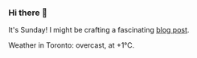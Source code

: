 ### Hi there :wave:

It's Sunday! I might be crafting a fascinating [blog post](https://benjaminwuethrich.dev).

Weather in Toronto: overcast, at +1°C.
